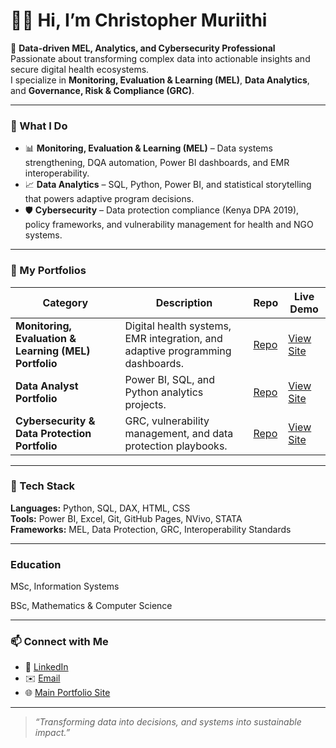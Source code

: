 # 👋🏾 Hi, I’m Christopher Muriithi  

🎯 **Data-driven MEL, Analytics, and Cybersecurity Professional**  
Passionate about transforming complex data into actionable insights and secure digital health ecosystems.  
I specialize in **Monitoring, Evaluation & Learning (MEL)**, **Data Analytics**, and **Governance, Risk & Compliance (GRC)**.

---

### 🧠 What I Do
- 📊 **Monitoring, Evaluation & Learning (MEL)** – Data systems strengthening, DQA automation, Power BI dashboards, and EMR interoperability.  
- 📈 **Data Analytics** – SQL, Python, Power BI, and statistical storytelling that powers adaptive program decisions.  
- 🛡️ **Cybersecurity** – Data protection compliance (Kenya DPA 2019), policy frameworks, and vulnerability management for health and NGO systems.

---

### 🧩 My Portfolios

| Category | Description | Repo | Live Demo |
|-----------|--------------|------|-----------|
| **Monitoring, Evaluation & Learning (MEL) Portfolio** | Digital health systems, EMR integration, and adaptive programming dashboards. | [Repo](https://github.com/ChrisMuriithi/MEL-Portfolio) | [View Site](https://chrismuriithi.github.io/MEL-Portfolio/) |
| **Data Analyst Portfolio** | Power BI, SQL, and Python analytics projects. | [Repo](https://github.com/ChrisMuriithi/Data-Analyst-Portfolio) | [View Site](https://chrismuriithi.github.io/Data-Analyst-Portfolio/) |
| **Cybersecurity & Data Protection Portfolio** | GRC, vulnerability management, and data protection playbooks. | [Repo](https://github.com/ChrisMuriithi/Cybersecurity-Portfolio) | [View Site](https://chrismuriithi.github.io/Cybersecurity-Portfolio/) |

---

### 🧰 Tech Stack
**Languages:** Python, SQL, DAX, HTML, CSS  
**Tools:** Power BI, Excel, Git, GitHub Pages, NVivo, STATA  
**Frameworks:** MEL, Data Protection, GRC, Interoperability Standards

---

### Education
MSc, Information Systems 

BSc, Mathematics & Computer Science  

---

### 📫 Connect with Me
- 💼 [LinkedIn](https://www.linkedin.com/in/christopher-mwangi-894265b0)  
- ✉️ [Email](mailto:nomiskris@gmail.com)  
- 🌐 [Main Portfolio Site](https://chrismuriithi.github.io)

---

> _“Transforming data into decisions, and systems into sustainable impact.”_


<!--
**joshmadakor1/joshmadakor1** is a ✨ _special_ ✨ repository because its `README.md` (this file) appears on your GitHub profile.

Here are some ideas to get you started:

- 🔭 I’m currently working on ...
- 🌱 I’m currently learning ...
- 👯 I’m looking to collaborate on ...
- 🤔 I’m looking for help with ...
- 💬 Ask me about ...
- 📫 How to reach me: ...
- 😄 Pronouns: ...
- ⚡ Fun fact: ...

<h1>Hi, I'm Chris! <br/><a href="https://www.linkedin.com/in/christopher-mwangi-894265b0">Monitoring, Evaluation and Learning; Data Analyst/Scientist; Cybersecurity Professional</a></h1>

<h2>👨‍💻 Monitoring, Evaluation and Learning Projects:</h2>

- <b>Python</b>
  - [Guessing Game Project](https://github.com/ChrisMuriithi/Guessing-Game)

<h2>👨‍💻 Software Development Projects:</h2>

- <b>Python</b>
  - [Guessing Game Project](https://github.com/ChrisMuriithi/Guessing-Game)

<h2>📺 Popular YouTube Videos</h2>

- [How to get into Cybersecurity Starting From Zero](https://www.youtube.com/watch?v=a83ASGn_V_s)
- [A Day in the Life of a Cybersecurity Anayst](https://www.youtube.com/watch?v=uHy3oM7NnoU)
- [How to Create a KeyLogger (C#)](https://www.youtube.com/watch?v=N-L9hklSlNk)
- [Ransomware Demonstration (C#)](https://www.youtube.com/watch?v=OfvdQeh79s0)
- [Is WGU Legit?](https://www.youtube.com/watch?v=E2MwRWxDBkA)

<h2> 🤳 Connect with me:</h2>

[<img align="left" alt="JoshMadakor | YouTube" width="22px" src="https://cdn.jsdelivr.net/npm/simple-icons@v3/icons/youtube.svg" />][youtube]
[<img align="left" alt="JoshMadakor | Twitter" width="22px" src="https://cdn.jsdelivr.net/npm/simple-icons@v3/icons/twitter.svg" />][twitter]
[<img align="left" alt="JoshMadakor | LinkedIn" width="22px" src="https://cdn.jsdelivr.net/npm/simple-icons@v3/icons/linkedin.svg" />][linkedin]
[<img align="left" alt="JoshMadakor | Instagram" width="22px" src="https://cdn.jsdelivr.net/npm/simple-icons@v3/icons/instagram.svg" />][instagram]

[twitter]: https://twitter.com/joshmadakor
[youtube]: https://www.youtube.com/c/joshmadakor
[instagram]: https://www.instagram.com/joshmadakor/
[linkedin]: https://linkedin.com/in/joshmadakor
-->
